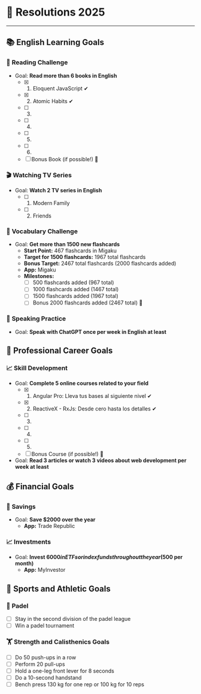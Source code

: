 # 🎯 Resolutions 2025

---

## 📚 **English Learning Goals**

### 📝 **Reading Challenge**  
- Goal: **Read more than 6 books in English**  
  - [x] 1. Eloquent JavaScript ✔
  - [x] 2. Atomic Habits ✔
  - [ ] 3.  
  - [ ] 4.  
  - [ ] 5.  
  - [ ] 6.  
  - [ ] Bonus Book (if possible!) 🎉  

### 🎬 **Watching TV Series**  
- Goal: **Watch 2 TV series in English**  
  - [ ] 1. Modern Family  
  - [ ] 2. Friends  

### 📖 **Vocabulary Challenge**  
- Goal: **Get more than 1500 new flashcards**  
  - **Start Point:** 467 flashcards in Migaku  
  - **Target for 1500 flashcards:** 1967 total flashcards  
  - **Bonus Target:** 2467 total flashcards (2000 flashcards added)  
  - **App:** Migaku  
  - **Milestones:**  
    - [ ] 500 flashcards added (967 total)  
    - [ ] 1000 flashcards added (1467 total)  
    - [ ] 1500 flashcards added (1967 total)  
    - [ ] Bonus 2000 flashcards added (2467 total) 🎉

### 💬 **Speaking Practice**  
- Goal: **Speak with ChatGPT once per week in English at least**

## 💼 **Professional Career Goals**

### 📈 **Skill Development**  
- Goal: **Complete 5 online courses related to your field**  
  - [x] 1. Angular Pro: Lleva tus bases al siguiente nivel ✔
  - [x] 2. ReactiveX - RxJs: Desde cero hasta los detalles ✔
  - [ ] 3.   
  - [ ] 4.   
  - [ ] 5. 
  - [ ] Bonus Course (if possible!) 🎉

- Goal: **Read 3 articles or watch 3 videos about web development per week at least**

## 💰 **Financial Goals**

### 🏦 **Savings**  
- Goal: **Save $2000 over the year**  
  - **App:** Trade Republic  

### 📈 **Investments**  
- Goal: **Invest $6000 in ETFs or index funds throughout the year ($500 per month)**  
  - **App:** MyInvestor

## 🏅 **Sports and Athletic Goals**

### 🎾 **Padel**
- [ ] Stay in the second division of the padel league
- [ ] Win a padel tournament

### 🏋️ **Strength and Calisthenics Goals**  
- [ ] Do 50 push-ups in a row  
- [ ] Perform 20 pull-ups
- [ ] Hold a one-leg front lever for 8 seconds  
- [ ] Do a 10-second handstand
- [ ] Bench press 130 kg for one rep or 100 kg for 10 reps
